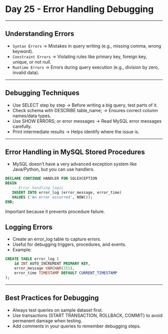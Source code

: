 # Day 25 - Error Handling Debugging
---


## Understanding Errors
- `Syntax Errors` → Mistakes in query writing (e.g., missing comma, wrong keyword).
- `Constraint Errors` → Violating rules like primary key, foreign key, unique, or not null.
- `Runtime Errors` → Errors during query execution (e.g., division by zero, invalid data).
---

## Debugging Techniques
- Use SELECT step by step → Before writing a big query, test parts of it.
- Check schema with DESCRIBE table_name; → Ensures correct column names/data types.
- Use SHOW ERRORS; or error messages → Read MySQL error messages carefully.
- Print intermediate results → Helps identify where the issue is.
---

## Error Handling in MySQL Stored Procedures
- MySQL doesn’t have a very advanced exception system like Java/Python, but you can use handlers.
```sql
DECLARE CONTINUE HANDLER FOR SQLEXCEPTION 
BEGIN
   -- Error handling logic
   INSERT INTO error_log (error_message, error_time) 
   VALUES ('An error occurred', NOW());
END;
```
 Important because it prevents procedure failure.

## Logging Errors
- Create an error_log table to capture errors.
- Useful for debugging triggers, procedures, and events.
- Example:
```sql
CREATE TABLE error_log (
    id INT AUTO_INCREMENT PRIMARY KEY,
    error_message VARCHAR(255),
    error_time TIMESTAMP DEFAULT CURRENT_TIMESTAMP
);
```
---
## Best Practices for Debugging
- Always test queries on sample dataset first.
- Use transactions (START TRANSACTION, ROLLBACK, COMMIT) to avoid permanent damage when testing.
- Add comments in your queries to remember debugging steps.
